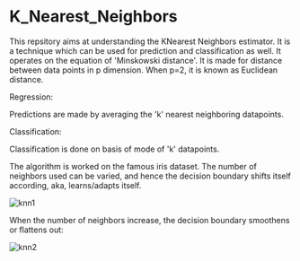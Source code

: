 # K_Nearest_Neighbors

This repsitory aims at understanding the KNearest Neighbors estimator. It is a technique which can be used for
prediction and classification as well. It operates on the equation of 'Minskowski distance'. It is made for distance
between data points in p dimension. When p=2, it is known as Euclidean distance. 

Regression:

Predictions are made by averaging the 'k' nearest neighboring datapoints.

Classification:

Classification is done on basis of mode of 'k' datapoints.

The algorithm is worked on the famous iris dataset. The number of neighbors used can be varied, and hence the decision boundary
shifts itself according, aka, learns/adapts itself.

![knn1](https://user-images.githubusercontent.com/55191934/77160163-d2c1a480-6acc-11ea-9e61-3d6b6863a7ea.PNG)

When the number of neighbors increase, the decision boundary smoothens or flattens out:

![knn2](https://user-images.githubusercontent.com/55191934/77160216-ec62ec00-6acc-11ea-8d3a-9de297640515.PNG)
